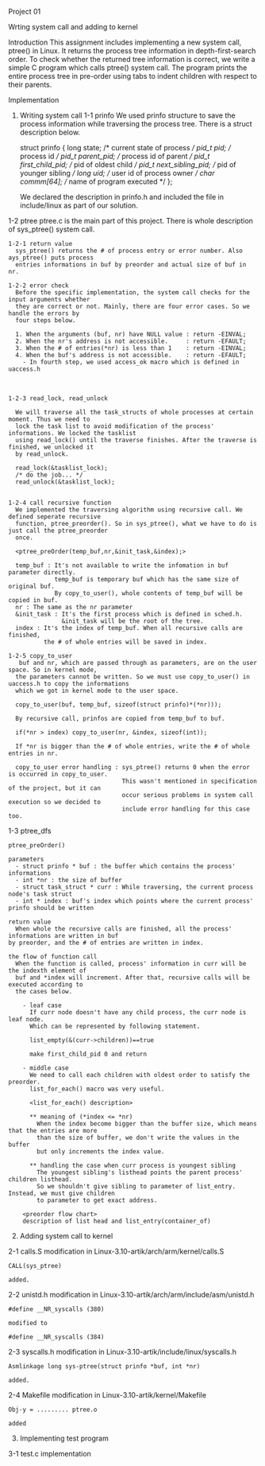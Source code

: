
Project 01

Wrting system call and adding to kernel

Introduction
This assignment includes implementing a new system call, ptree() in Linux. It returns the process tree information in depth-first-search order. To check whether the returned tree information is correct, we write a simple C program which calls ptree() system call. The program prints the entire process tree in pre-order using tabs to indent children with respect to their parents.

Implementation

1. Writing system call
  1-1 prinfo
    We used prinfo structure to save the process information while traversing the process tree.
    There is a struct description below.
    
    struct prinfo {
      long state;             /* current state of process */
      pid_t pid;              /* process id */
      pid_t parent_pid;       /* process id of parent */
      pid_t first_child_pid;  /* pid of oldest child */
      pid_t next_sibling_pid; /* pid of younger sibling */
      long uid;               /* user id of process owner */
      char commm[64];         /* name of program executed */
    };
    
    We declared the description in prinfo.h and included the file in include/linux as part of our solution.
  
  1-2 ptree
    ptree.c is the main part of this project. There is whole description of sys_ptree() system call.
    
    1-2-1 return value
      sys_ptree() returns the # of process entry or error number. Also ays_ptree() puts process 
      entries informations in buf by preorder and actual size of buf in nr.
    
    1-2-2 error check
      Before the specific implementation, the system call checks for the input arguments whether 
      they are correct or not. Mainly, there are four error cases. So we handle the errors by 
      four steps below.
      
      1. When the arguments (buf, nr) have NULL value : return -EINVAL;
      2. When the nr's address is not accessible.     : return -EFAULT;
      3. When the # of entries(*nr) is less than 1    : return -EINVAL;
      4. When the buf's address is not accessible.    : return -EFAULT;
        - In fourth step, we used access_ok macro which is defined in uaccess.h
        
        <whole definition of access_ok macro>
        
    1-2-3 read_lock, read_unlock
    
      We will traverse all the task_structs of whole processes at certain moment. Thus we need to
      lock the task list to avoid modification of the process' informations. We locked the tasklist
      using read_lock() until the traverse finishes. After the traverse is finished, we unlocked it
      by read_unlock.
      
      read_lock(&tasklist_lock);
      /* do the job... */
      read_unlock(&tasklist_lock);

      
    1-2-4 call recursive function
      We implemented the traversing algorithm using recursive call. We defined seperate recursive
      function, ptree_preorder(). So in sys_ptree(), what we have to do is just call the ptree_preorder
      once.
      
      <ptree_preOrder(temp_buf,nr,&init_task,&index);>
      
      temp_buf : It's not available to write the infomation in buf parameter directly.
                 temp_buf is temporary buf which has the same size of original buf.
                 By copy_to_user(), whole contents of temp_buf will be copied in buf.
      nr : The same as the nr parameter
      &init_task : It's the first process which is defined in sched.h. 
                   &init_task will be the root of the tree.
      index : It's the index of temp_buf. When all recursive calls are finished, 
              the # of whole entries will be saved in index.
      
    1-2-5 copy_to_user
       buf and nr, which are passed through as parameters, are on the user space. So in kernel mode,
      the parameters cannot be written. So we must use copy_to_user() in uaccess.h to copy the informations
      which we got in kernel mode to the user space.
      
      copy_to_user(buf, temp_buf, sizeof(struct prinfo)*(*nr)));
      
      By recursive call, prinfos are copied from temp_buf to buf.
      
      if(*nr > index) copy_to_user(nr, &index, sizeof(int));
      
      If *nr is bigger than the # of whole entries, write the # of whole entries in nr.
      
      copy_to_user error handling : sys_ptree() returns 0 when the error is occurred in copy_to_user.
                                    This wasn't mentioned in specification of the project, but it can
                                    occur serious problems in system call execution so we decided to 
                                    include error handling for this case too.
      
  1-3 ptree_dfs
  
    ptree_preOrder()
    
    parameters
      - struct prinfo * buf : the buffer which contains the process' informations
      - int *nr : the size of buffer
      - struct task_struct * curr : While traversing, the current process node's task struct
      - int * index : buf's index which points where the current process' prinfo should be written
      
    return value
      When whole the recursive calls are finished, all the process' informations are written in buf
    by preorder, and the # of entries are written in index.
    
    the flow of function call
      When the function is called, process' information in curr will be the indexth element of
      buf and *index will increment. After that, recursive calls will be executed according to 
      the cases below.
      
        - leaf case
          If curr node doesn't have any child process, the curr node is leaf node.
          Which can be represented by following statement.
          
          list_empty(&(curr->children))==true
          
          make first_child_pid 0 and return
          
        - middle case
          We need to call each children with oldest order to satisfy the preorder.
          list_for_each() macro was very useful.
          
          <list_for_each() description>
          
          ** meaning of (*index <= *nr)
            When the index become bigger than the buffer size, which means that the entries are more
            than the size of buffer, we don't write the values in the buffer 
            but only increments the index value.
            
          ** handling the case when curr process is youngest sibling
            The youngest sibling's listhead points the parent process' children listhead.
            So we shouldn't give sibling to parameter of list_entry. Instead, we must give children
            to parameter to get exact address.
            
        <preorder flow chart>
        description of list head and list_entry(container_of)
        

      
2. Adding system call to kernel
  
  2-1 calls.S modification
    in Linux-3.10-artik/arch/arm/kernel/calls.S
    
    CALL(sys_ptree) 
    
    added.
    
  2-2 unistd.h modification
    in Linux-3.10-artik/arch/arm/include/asm/unistd.h
    
    #define __NR_syscalls (380)
    
    modified to
    
    #define __NR_syscalls (384)
    
  2-3 syscalls.h modification
    in Linux-3.10-artik/include/linux/syscalls.h
    
    Asmlinkage long sys-ptree(struct prinfo *buf, int *nr)
    
    added.
    
  2-4 Makefile modification
    in Linux-3.10-artik/kernel/Makefile
    
    Obj-y = ......... ptree.o 
    
    added
    
3. Implementing test program

  3-1 test.c implementation
